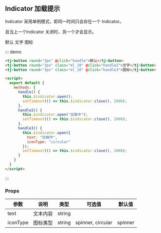## Indicator 加载提示

Indicator 采用单例模式，即同一时间只会存在一个 Indicator。

且当上一个Indicator 关闭时，另一个才会显示。

<div class="demo-block mt_15">
  <tj-button round="3px" @click="handle">默认</tj-button>
  <tj-button round="3px" class="ml_10" @click="handle2">文字</tj-button>
  <tj-button round="3px" class="ml_10" @click="handle3">图标</tj-button>

  <script>
    export default {
      methods: {
        handle() {
          this.$indicator.open();
          setTimeout(() => this.$indicator.close(), 2000);
        },
        handle2() {
          this.$indicator.open("加载中");
          setTimeout(() => this.$indicator.close(), 2000);
        },
        handle3() {
          this.$indicator.open({
            text: "加载中",
            iconType: "circular"
          });
          setTimeout(() => this.$indicator.close(), 2000);
        }
      }
    }
  </script>
</div>

::: demo
```html
<tj-button round="3px" @click="handle">默认</tj-button>
<tj-button round="3px" class="ml_10" @click="handle2">文字</tj-button>
<tj-button round="3px" class="ml_10" @click="handle3">图标</tj-button>

<script>
  export default {
    methods: {
      handle() {
        this.$indicator.open();
        setTimeout(() => this.$indicator.close(), 2000);
      },
      handle2() {
        this.$indicator.open("加载中");
        setTimeout(() => this.$indicator.close(), 2000);
      },
      handle3() {
        this.$indicator.open({
          text: "加载中",
          iconType: "circular"
        });
        setTimeout(() => this.$indicator.close(), 2000);
      }
    }
  }
</script>
```
:::

### Props
<div class="demo-block table-wrap">

| 参数 | 说明 | 类型 | 可选值 | 默认值 |
| ----- | ----- | ----- | -----  | ----- |
| text | 文本内容 | string | | |
| iconType | 图标类型 | string | spinner, circular | spinner |

</div>